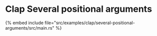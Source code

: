 # Clap Several positional arguments


{% embed include file="src/examples/clap/several-positional-arguments/src/main.rs" %}
